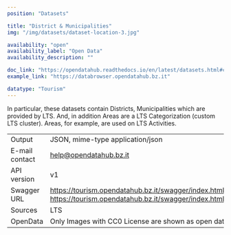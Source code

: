 ```yaml
---
position: "Datasets"

title: "District & Municipalities"
img: "/img/datasets/dataset-location-3.jpg"

availability: "open"
availability_label: "Open Data"
availability_description: ""

doc_link: "https://opendatahub.readthedocs.io/en/latest/datasets.html#common-dataset"
example_link: "https://databrowser.opendatahub.bz.it"

datatype: "Tourism"
---
```


In particular, these datasets contain Districts, Municipalities which are provided by LTS. And, in addition Areas are a LTS Categorization (custom LTS cluster). Areas, for example, are used on LTS Activities.

|                |                                                                                                                       |
| :------------- | --------------------------------------------------------------------------------------------------------------------- |
| Output         | JSON, mime-type application/json                                                                                      |
| E-mail contact | help@opendatahub.bz.it                                                                                                |
| API version    | v1                                                                                                                    |
| Swagger URL    | https://tourism.opendatahub.bz.it/swagger/index.html#/Common/get_v1_Municipality https://tourism.opendatahub.bz.it/swagger/index.html#/Common/get_v1_District|
| Sources        | LTS                                                                                                                   |
| OpenData       | Only Images with CC0 License are shown as open data                                                                  |
